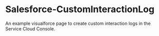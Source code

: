 # Salesforce-CustomInteractionLog
An example visualforce page to create custom interaction logs in the Service Cloud Console. 
